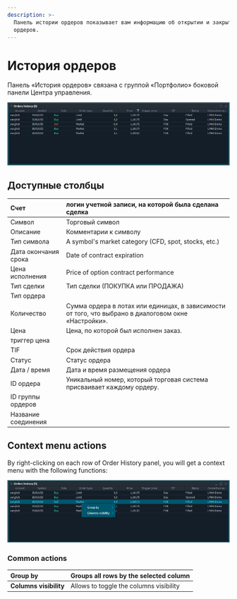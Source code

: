 ```yaml
---
description: >-
  Панель истории ордеров показывает вам информацию об открытии и закрытии ваших
  ордеров.
---
```


# История ордеров

Панель «История ордеров» связана с группой «Портфолио» боковой панели Центра управления.

![&#x41E;&#x431;&#x449;&#x438;&#x439; &#x432;&#x438;&#x434; &#x43F;&#x430;&#x43D;&#x435;&#x43B;&#x438; &#x438;&#x441;&#x442;&#x43E;&#x440;&#x438;&#x438; &#x437;&#x430;&#x43A;&#x430;&#x437;&#x43E;&#x432;](../.gitbook/assets/orderhistory.png)

## Доступные столбцы

| Счет | логин учетной записи, на которой была сделана сделка |
| :--- | :--- |
| Символ | Торговый символ |
| Описание | Комментарии к символу |
| Тип символа | A symbol's market category \(CFD, spot, stocks, etc.\) |
| Дата окончания срока | Date of contract expiration |
| Цена исполнения | Price of option contract performance |
| Тип сделки  | Тип сделки \(ПОКУПКА или ПРОДАЖА\) |
| Тип ордера |  |
| Количество | Сумма ордера в лотах или единицах, в зависимости от того, что выбрано в диалоговом окне «Настройки». |
| Цена | Цена, по которой был исполнен заказ. |
| триггер цена |  |
| TIF | Срок действия ордера |
| Статус | Статус ордера |
| Дата / время | Дата и время размещения ордера |
| ID ордера | Уникальный номер, который торговая система присваивает каждому ордеру. |
| ID группы ордеров |  |
| Название соединения |  |

## Context menu actions

By right-clicking on each row of Order History panel, you will get a context menu with the following functions:

![Context functions](../.gitbook/assets/orderhistorycontextmenu.png)

### Common actions

| **Group by** | Groups all rows by the selected column |
| :--- | :--- |
| **Columns visibility** | Allows to toggle the columns visibility |

